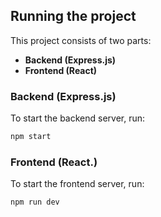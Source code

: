 ## Running the project

This project consists of two parts:  
- **Backend (Express.js)**  
- **Frontend (React)**  

### Backend (Express.js)
To start the backend server, run:
```bash
npm start
```

### Frontend (React.)
To start the frontend server, run:
```bash
npm run dev
```
